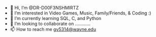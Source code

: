 - 👋 Hi, I’m @DR-D00F3NSHMIRTZ
- 👀 I’m interested in Video Games, Music, Family/Friends, & Coding :)
- 🌱 I’m currently learning SQL, C, and Python
- 💞️ I’m looking to collaborate on ............
- 📫 How to reach me gv5314@wayne.edu

<!---
DR-D00F3NSHMIRTZ/DR-D00F3NSHMIRTZ is a ✨ special ✨ repository because its `README.md` (this file) appears on your GitHub profile.
You can click the Preview link to take a look at your changes.
--->
